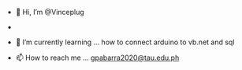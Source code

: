 - 👋 Hi, I’m @Vinceplug
-
- 🌱 I’m currently learning ... how to connect arduino to vb.net and sql

- 📫 How to reach me ... gpabarra2020@tau.edu.ph
